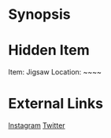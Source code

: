 # Synopsis


# Hidden Item
Item: Jigsaw
Location: ~~~~

# External Links
[Instagram](https://www.instagram.com/p/B4QlTIyj0Nv/)
[Twitter]()
